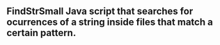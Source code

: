 <h2>FindStr</h2?

Small Java script that searches for ocurrences of a string inside files that match a certain pattern.
